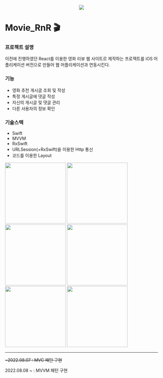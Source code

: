 
<p align = "center">
  <img src = "https://user-images.githubusercontent.com/75257785/202830786-80c0402b-e32a-4a0f-8afd-cbd6510c985a.png"/>
</p>

# Movie_RnR 🎬

### 프로젝트 설명 
이전에 진행하였던 React를 이용한 영화 리뷰 웹 사이트르 제작하는 프로젝트를 iOS 어플리케이션 버전으로 만들어 웹 어플리케이션과 연동시킨다.

### 기능 
* 영화 추천 게시글 조회 및 작성
* 특정 게시글에 댓글 작성
* 자신의 게시글 및 댓글 관리
* 다른 사용자의 정보 확인

### 기술스택
* Swift
* MVVM
* RxSwift
* URLSession(+RxSwift)을 이용한 Http 통신
* 코드를 이용한 Layout

<img src="https://github.com/SunEom/Movie_RnR_iOS/assets/75257785/8dd0f526-7837-48da-8ed8-2194bd564b37" width="200">
<img src="https://github.com/SunEom/Movie_RnR_iOS/assets/75257785/9cedf3d9-c2e3-49f7-9ae6-305df4ae0c88" width="200">
<img src="https://github.com/SunEom/Movie_RnR_iOS/assets/75257785/d4d0beee-7ead-419b-9bf1-08332807607d" width="200">
<img src="https://github.com/SunEom/Movie_RnR_iOS/assets/75257785/c3ac16e9-dc4f-4e5a-84ec-dd4985a5ebfd" width="200">
<img src="https://github.com/SunEom/Movie_RnR_iOS/assets/75257785/446e05cf-a369-4296-98d7-cbe76623dcbf" width="200">
<img src="https://github.com/SunEom/Movie_RnR_iOS/assets/75257785/82fe0ea0-fb3c-4175-b2f5-1fc13e5b0179" width="200">

---
<del>~2022.08.07 : MVC 패턴 구현</del>

2022.08.08 ~ : MVVM 패턴 구현
